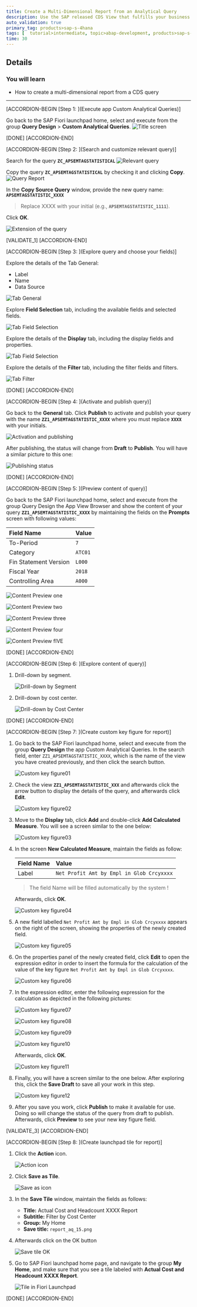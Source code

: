 ```yaml
---
title: Create a Multi-Dimensional Report from an Analytical Query
description: Use the SAP released CDS View that fulfills your business needs to create an analytical report.
auto_validation: true
primary_tag: products>sap-s-4hana
tags: [  tutorial>intermediate, topic>abap-development, products>sap-s-4hana ]
time: 30
---
```


## Details
### You will learn  
  - How to create a multi-dimensional report from a CDS query

---

[ACCORDION-BEGIN [Step 1: ](Execute app Custom Analytical Queries)]

Go back to the SAP Fiori launchpad home, select and execute from the group **Query Design** > **Custom Analytical Queries**.
![Title screen](report_aq_01.png)

[DONE]
[ACCORDION-END]

[ACCORDION-BEGIN [Step 2: ](Search and customize relevant query)]

Search for the query **`ZC_APSEMTAGSTATISTICAL`**
![Relevant query](report_aq_02.png)

Copy the query  **`ZC_APSEMTAGSTATISTICAL`** by checking it and clicking **Copy**.
![Query Report](report_aq_03.png)

In the **Copy Source Query** window, provide the new query name:
**`APSEMTAGSTATISTIC_XXXX`**  
>Replace  XXXX with your initial (e.g., **`APSEMTAGSTATISTIC_1111`**).

Click **OK**.

![Extension of the query](report_aq_04.png)

[VALIDATE_1]
[ACCORDION-END]


[ACCORDION-BEGIN [Step 3: ](Explore query and choose your fields)]

Explore the details of the Tab General:

  - Label
  - Name
  - Data Source

![Tab General](report_aq_05.png)

Explore **Field Selection** tab, including the available fields and selected fields.

![Tab Field Selection](report_aq_06.png)

Explore the details of the **Display** tab, including the display fields and properties.

![Tab Field Selection](report_aq_07.png)

Explore the details of the **Filter** tab, including the filter fields and filters.

![Tab Filter](report_aq_08.png)


[DONE]
[ACCORDION-END]

[ACCORDION-BEGIN [Step 4: ](Activate and publish query)]

Go back to the **General** tab. Click **Publish** to activate and publish your query with the name **`ZZ1_APSEMTAGSTATISTIC_XXXX`** where you must replace **`XXXX`** with your initials.

![Activation and publishing](report_aq_09.png)

After publishing, the status will change from **Draft** to **Publish**. You will have a similar picture to this one:

![Publishing status](report_aq_10.png)

[DONE]
[ACCORDION-END]

[ACCORDION-BEGIN [Step 5: ](Preview content of query)]

Go back to the SAP Fiori launchpad home, select and execute from the group Query Design the App View Browser and show the content of your query **`ZZ1_APSEMTAGSTATISTIC_XXXX`**  by maintaining the fields on the **Prompts** screen with following values:

|  Field Name                | Value
|  :-------------------------| :-------------
|  To-Period                 | `7`
|  Category                  | `ATC01`
|  Fin Statement Version     | `L000`
|  Fiscal Year               | `2018`
|  Controlling Area          | `A000`

![Content Preview one](report_aq_10_01.png)

![Content Preview two](report_aq_10_02.png)

![Content Preview three](report_aq_10_03.png)

![Content Preview four](report_aq_10_04.png)

![Content Preview fIVE](report_aq_10_05.png)

[DONE]
[ACCORDION-END]

[ACCORDION-BEGIN [Step 6: ](Explore content of  query)]

1. Drill-down by segment.

    ![Drill-down by Segment](report_aq_11.png)

2. Drill-down by cost center.

    ![Drill-down by Cost Center](report_aq_12.png)

[DONE]
[ACCORDION-END]

[ACCORDION-BEGIN [Step 7: ](Create custom key figure for report)]

1. Go back to the SAP Fiori launchpad home, select and execute from the group **Query Design** the app Custom Analytical Queries. In the search field, enter `ZZ1_APSEMTAGSTATISTIC_XXXX`, which is the name of the view you have created previously, and then click the search button.

    ![Custom key figure01](report_aq_12_01.png)

2. Check the view **`ZZ1_APSEMTAGSTATISTIC_XXX`** and afterwards click the arrow button to display the details of the query, and afterwards click **Edit**.

    ![Custom key figure02](report_aq_12_02.png)

3. Move to the **Display** tab, click **Add** and double-click **Add Calculated Measure**. You will see a screen similar to the one below:

    ![Custom key figure03](report_aq_12_03.png)

4. In the screen **New Calculated Measure**, maintain the fields as follow:

    |  Field Name                | Value
    |  :-------------------------| :-------------
    |  Label                     | `Net Profit Amt by Empl in Glob Crcyxxxx`

    > The field Name will be filled automatically by the system !

    Afterwards, click **OK**.

    ![Custom key figure04](report_aq_12_04.png)

5. A new field labelled `Net Profit Amt by Empl in Glob Crcyxxxx` appears on the right of the screen, showing the properties of the newly created field.

    ![Custom key figure05](report_aq_12_05.png)

6. On the properties panel of the newly created field, click **Edit** to open the expression editor in order to insert the formula for the calculation of the value of the key figure `Net Profit Amt by Empl in Glob Crcyxxxx`.

    ![Custom key figure06](report_aq_12_06.png)

7. In the expression editor, enter the following expression for the calculation as depicted in the following pictures:

    ![Custom key figure07](report_aq_12_07.png)

    ![Custom key figure08](report_aq_12_08.png)

    ![Custom key figure09](report_aq_12_09.png)

    ![Custom key figure10](report_aq_12_10.png)

    Afterwards, click **OK**.

    ![Custom key figure11](report_aq_12_11.png)

13. Finally, you will have a screen similar to the one below. After exploring this, click the **Save Draft** to save all your work in this step.

    ![Custom key figure12](report_aq_12_12.png)

14. After you save you work, click **Publish** to make it available for use. Doing so will change the status of the query from draft to publish. Afterwards, click **Preview** to see your new key figure field.

[VALIDATE_3]
[ACCORDION-END]

[ACCORDION-BEGIN [Step 8: ](Create launchpad tile for report)]

1. Click the **Action** icon.

    ![Action icon](report_aq_13.png)

2. Click **Save as Tile**.

    ![Save as icon](report_aq_14.png)

3. In the **Save Tile** window, maintain the fields as follows:

    - **Title:** Actual Cost and Headcount XXXX Report
    - **Subtitle:** Filter by Cost Center
    - **Group:** My Home
    - **Save title:** `report_aq_15.png`

4. Afterwards click on the OK button

    ![Save tile OK](report_aq_16.png)

5. Go to SAP Fiori launchpad home page, and navigate to the group **My Home**, and
make sure that you see a tile labeled with **Actual Cost and Headcount XXXX Report**.

    ![Tile in Fiori Launchpad](report_aq_17.png)


[DONE]
[ACCORDION-END]
